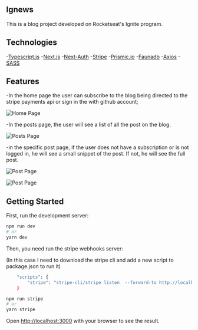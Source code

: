 ## Ignews

This is a blog project developed on Rocketseat's Ignite program.

## Technologies

-[Typescript.js](https://www.typescriptlang.org/)
-[Next.js](https://nextjs.org/)
-[Next-Auth](https://next-auth.js.org/)
-[Stripe](https://stripe.com/br)
-[Prismic.io](https://prismic.io/docs)
-[Faunadb](https://fauna.com/)
-[Axios](https://axios-http.com/docs/intro)
-[SASS](https://sass-lang.com/)


## Features

-In the home page the user can subscribe to the blog being directed to the stripe payments api or sign in the with github account;

![Home Page](https://www.figma.com/file/4WtSiShn3esJPmVV0Fxi3h/ig.news-(Copy)?node-id=1%3A3)

-In the posts page, the user will see a list of all the post on the blog.

![Posts Page](https://www.figma.com/file/4WtSiShn3esJPmVV0Fxi3h/ig.news-(Copy)?node-id=1%3A5)

-in the specific post page, if the user does not have a subscription or is not logged in, he will see a small snippet of the post. If not, he will see the full post.

![Post Page](https://www.figma.com/file/4WtSiShn3esJPmVV0Fxi3h/ig.news-(Copy)?node-id=1%3A7)

![Post Page](https://www.figma.com/file/4WtSiShn3esJPmVV0Fxi3h/ig.news-(Copy)?node-id=1%3A7)


## Getting Started

First, run the development server:

```bash
npm run dev
# or
yarn dev
```

Then, you need run the stripe webhooks server:

(In this case I need to download the stripe cli and add a new script to package.json to run it)

```bash
    "scripts": {
        "stripe": "stripe-cli/stripe listen  --forward-to http://localhost:3000/api/webhooks",
    }
```

```bash
npm run stripe
# or
yarn stripe
```

Open [http://localhost:3000](http://localhost:3000) with your browser to see the result.